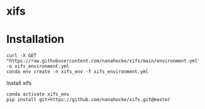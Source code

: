 # xifs
# Installation
```
curl -X GET "https://raw.githubusercontent.com/nanahocke/xifs/main/environment.yml" -o xifs_environment.yml
conda env create -n xifs_env -f xifs_environment.yml
```
Install xifs
```
conda activate xifs_env
pip install git+https://github.com/nanahocke/xifs.git@master
```
